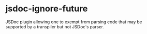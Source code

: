 # jsdoc-ignore-future
JSDoc plugin allowing one to exempt from parsing code that may be supported by a transpiler but not JSDoc's parser.
